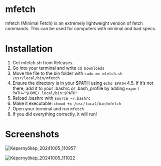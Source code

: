 # mfetch
mfetch (Minimal Fetch) is an extremely lightweight version of fetch commands.
This can be used for computers with minimal and bad specs.

# Installation
1. Get mfetch.sh from Releases.
2. Go into your terminal and write `cd Downloads`
3. Move the file to the bin folder with `sudo mv mfetch.sh /usr/local/bin/mfetch`
4. Ensure the directory is in your $PATH using `echo $PATH`
4.5. If it’s not there, add it to your .bashrc or .bash_profile by adding `export PATH="$HOME/.local/bin:$PATH"`
5. Reload .bashrc with `source ~/.bashrc`
6. Make it executable: `chmod +x /usr/local/bin/mfetch`
7. Open your terminal and run `mfetch`
8. If you did everything correctly, it will run!

# Screenshots

![Képernyőkép_20241005_110957](https://github.com/user-attachments/assets/7ac4b4ca-7093-4571-8ebd-bf7b33d3321e)

![Képernyőkép_20241005_111022](https://github.com/user-attachments/assets/a338e36b-ae05-4da5-bed4-73096035ea51)
